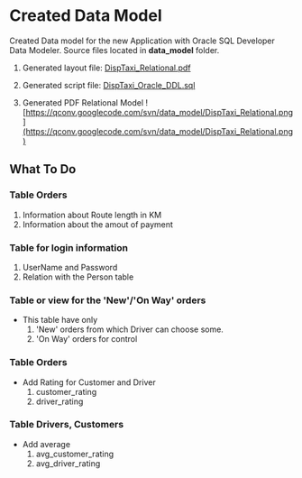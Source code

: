 # Created Data Model #

Created Data model for the new Application with Oracle SQL Developer Data Modeler.
Source files located in **data\_model** folder.

1) Generated layout file: [DispTaxi\_Relational.pdf](https://code.google.com/p/qconv/source/browse/data_model/DispTaxi_Relational.pdf)

2) Generated script file: [DispTaxi\_Oracle\_DDL.sql](https://code.google.com/p/qconv/source/browse/data_model/DispTaxi_Oracle_DDL.sql)

3) Generated PDF Relational Model
![https://qconv.googlecode.com/svn/data_model/DispTaxi_Relational.png](https://qconv.googlecode.com/svn/data_model/DispTaxi_Relational.png)

## What To Do ##

### Table Orders ###
  1. Information about Route length in KM
  1. Information about the amout of payment

### Table for login information ###
  1. UserName and Password
  1. Relation with the Person table

### Table or view for the 'New'/'On Way' orders ###
  * This table have only
    1. 'New' orders from which Driver can choose some.
    1. 'On Way' orders for control

### Table Orders ###
  * Add Rating for Customer and Driver
    1. customer\_rating
    1. driver\_rating

### Table Drivers, Customers ###
  * Add average
    1. avg\_customer\_rating
    1. avg\_driver\_rating
